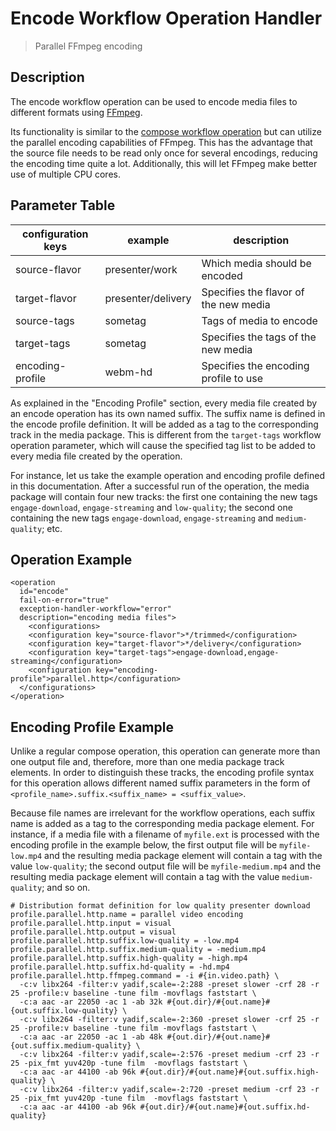 Encode Workflow Operation Handler
=================================

> Parallel FFmpeg encoding

Description
-----------

The encode workflow operation can be used to encode media files to different formats using [FFmpeg](https://ffmpeg.org).

Its functionality is similar to the [compose workflow operation](compose-woh.md) but can utilize the parallel encoding
capabilities of FFmpeg. This has the advantage that the source file needs to be read only once for several encodings,
reducing the encoding time quite a lot. Additionally, this will let FFmpeg make better use of multiple CPU cores.


## Parameter Table

|configuration keys|example           |description                           |
|------------------|------------------|--------------------------------------|
|source-flavor     |presenter/work    |Which media should be encoded         |
|target-flavor     |presenter/delivery|Specifies the flavor of the new media |
|source-tags       |sometag           |Tags of media to encode               |
|target-tags       |sometag           |Specifies the tags of the new media   |
|encoding-profile  |webm-hd           |Specifies the encoding profile to use |

As explained in the "Encoding Profile" section, every media file created by an encode operation has its own named
suffix. The suffix name is defined in the encode profile definition. It will be added as a tag to the corresponding
track in the media package. This is different from the `target-tags` workflow operation parameter, which will cause the
specified tag list to be added to every media file created by the operation.

For instance, let us take the example operation and encoding profile defined in this documentation. After a successful
run of the operation, the media package will contain four new tracks: the first one containing the new tags
`engage-download`, `engage-streaming` and `low-quality`; the second one containing the new tags `engage-download`,
`engage-streaming` and `medium-quality`; etc.

Operation Example
-----------------

    <operation
      id="encode"
      fail-on-error="true"
      exception-handler-workflow="error"
      description="encoding media files">
        <configurations>
        <configuration key="source-flavor">*/trimmed</configuration>
        <configuration key="target-flavor">*/delivery</configuration>
        <configuration key="target-tags">engage-download,engage-streaming</configuration>
        <configuration key="encoding-profile">parallel.http</configuration>
      </configurations>
    </operation>


Encoding Profile Example
------------------------

Unlike a regular compose operation, this operation can generate more than one output file and, therefore, more than one
media package track elements. In order to distinguish these tracks, the encoding profile syntax for this operation
allows different named suffix parameters in the form of `<profile_name>.suffix.<suffix_name> = <suffix_value>`.

Because file names are irrelevant for the workflow operations, each suffix name is added as a tag to the corresponding
media package element. For instance, if a media file with a filename of `myfile.ext` is processed with the encoding
profile in the example below, the first output file will be `myfile-low.mp4` and the resulting media package element
will contain a tag with the value `low-quality`; the second output file will be `myfile-medium.mp4` and the resulting
media package element will contain a tag with the value `medium-quality`; and so on.

    # Distribution format definition for low quality presenter download
    profile.parallel.http.name = parallel video encoding
    profile.parallel.http.input = visual
    profile.parallel.http.output = visual
    profile.parallel.http.suffix.low-quality = -low.mp4
    profile.parallel.http.suffix.medium-quality = -medium.mp4
    profile.parallel.http.suffix.high-quality = -high.mp4
    profile.parallel.http.suffix.hd-quality = -hd.mp4
    profile.parallel.http.ffmpeg.command = -i #{in.video.path} \
      -c:v libx264 -filter:v yadif,scale=-2:288 -preset slower -crf 28 -r 25 -profile:v baseline -tune film -movflags faststart \
      -c:a aac -ar 22050 -ac 1 -ab 32k #{out.dir}/#{out.name}#{out.suffix.low-quality} \
      -c:v libx264 -filter:v yadif,scale=-2:360 -preset slower -crf 25 -r 25 -profile:v baseline -tune film -movflags faststart \
      -c:a aac -ar 22050 -ac 1 -ab 48k #{out.dir}/#{out.name}#{out.suffix.medium-quality} \
      -c:v libx264 -filter:v yadif,scale=-2:576 -preset medium -crf 23 -r 25 -pix_fmt yuv420p -tune film  -movflags faststart \
      -c:a aac -ar 44100 -ab 96k #{out.dir}/#{out.name}#{out.suffix.high-quality} \
      -c:v libx264 -filter:v yadif,scale=-2:720 -preset medium -crf 23 -r 25 -pix_fmt yuv420p -tune film  -movflags faststart \
      -c:a aac -ar 44100 -ab 96k #{out.dir}/#{out.name}#{out.suffix.hd-quality}

